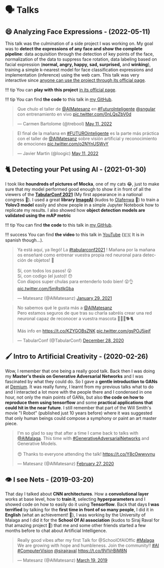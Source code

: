 # 🗣️ Talks

## 😄 Analyzing Face Expressions - (2022-05-11)

This talk was the culmination of a side project I was working on. My goal was to **detect the expressions of any face and show the complete pipeline**: data acquisition through the detection of key points of the face, normalization of the data to suppress face rotation, data labeling based on facial expression (**normal, angry, happy, sad, surprised,** and **winking**), training a simple k-nearest model for face classification expressions and implementation (inference) using the web cam. This talk was very interactive since [anyone can use the project through its official page](https://share.streamlit.io/matesanz/face-expression-recognition/main/app/main.py).

!!! tip
    You can **play with this project** [in its official page](https://share.streamlit.io/matesanz/face-expression-recognition/main/app/main.py).

!!! tip
    You can find **the code** to this talk in [my GitHub](https://github.com/Matesanz/face-expression-recognition).

<blockquote class="twitter-tweet"><p lang="es" dir="ltr">Que chulo el taller de <a href="https://twitter.com/AIMatesanz?ref_src=twsrc%5Etfw">@AIMatesanz</a> en <a href="https://twitter.com/hashtag/FuturoInteligente?src=hash&amp;ref_src=twsrc%5Etfw">#FuturoInteligente</a> <a href="https://twitter.com/sngular?ref_src=twsrc%5Etfw">@sngular</a> con entrenamiento en vivo <a href="https://t.co/0nLQsZbV0d">pic.twitter.com/0nLQsZbV0d</a></p>&mdash; Carmen Bartolome (@trebool) <a href="https://twitter.com/trebool/status/1524363595605286912?ref_src=twsrc%5Etfw">May 11, 2022</a></blockquote> <script async src="https://platform.twitter.com/widgets.js" charset="utf-8"></script>

<blockquote class="twitter-tweet"><p lang="es" dir="ltr">El final de la mañana en <a href="https://twitter.com/hashtag/FUTUROinteligente?src=hash&amp;ref_src=twsrc%5Etfw">#FUTUROinteligente</a> es la parte más práctica con el taller de <a href="https://twitter.com/AIMatesanz?ref_src=twsrc%5Etfw">@AIMatesanz</a> sobre visión artificial y reconocimiento de emociones <a href="https://t.co/o2NYnUSWvY">pic.twitter.com/o2NYnUSWvY</a></p>&mdash; Javier Martin (@loogic) <a href="https://twitter.com/loogic/status/1524363484498169863?ref_src=twsrc%5Etfw">May 11, 2022</a></blockquote> <script async src="https://platform.twitter.com/widgets.js" charset="utf-8"></script>

## 🐈 Detecting your Pet using AI - (2021-01-30)

I took like **houndreds of pictures of Mocka**, one of my cats 😂, just to make sure that my model performed good enough to show it in front of all the viewers of the **[TabularConf 2021](https://tabularconf.es/#about)** (My first appearance in a national congress 💪). I used a great **library [ImageAI](https://github.com/OlafenwaMoses/ImageAI)** (kudos to [Olafenwa](https://github.com/OlafenwaMoses) 🙏) to train a **Yolov3 model** easily and show people in a simple Jupyter Notebook how to replicate my results. I also showed how **object detection models are validated using the mAP metric**

!!! tip
    You can find **the code** to this talk in [my GitHub](https://github.com/Matesanz/pet-detector).

!!! success
    You can find **the video** to this talk in [YouTube](https://www.youtube.com/watch?v=Fr8t0SuHASA) (🇪🇸 It is in spanish though...).

<blockquote class="twitter-tweet">
  <p lang="es" dir="ltr">Ya está aquí, ya llegó! La 
    <a href="https://twitter.com/hashtag/tabularconf2021?src=hash&amp;ref_src=twsrc%5Etfw">#tabularconf2021</a>
    ! Mañana por la mañana os enseñaré como entrenar vuestra propia red neuronal para detección de objetos! 🎉
    <br><br>Sí, con todos los pasos! 😮<br>
    Sí, con codigo (el justo)! 😯<br>
    Con diapos super chulas para entenderlo todo bien! 😲👌
    <a href="https://t.co/5mRstlkGba">pic.twitter.com/5mRstlkGba</a>
  </p>&mdash; Matesanz (@AIMatesanz)
  <a href="https://twitter.com/AIMatesanz/status/1355254413393350659?ref_src=twsrc%5Etfw">January 29, 2021</a>
</blockquote>
<script async src="https://platform.twitter.com/widgets.js" charset="utf-8"></script>

<blockquote class="twitter-tweet">
  <p lang="es" dir="ltr">No sabemos qué le gusta más a <a href="https://twitter.com/AIMatesanz?ref_src=twsrc%5Etfw">@AIMatesanz</a>
  <br>Pero estamos seguros de que tras su charla sabréis crear una red neuronal capaz de reconocer a vuestra mascota 👨🏼‍💻🐕🐈<br>
  <br>Más info en <a href="https://t.co/KZYGOBsZNK">https://t.co/KZYGOBsZNK</a>
  <a href="https://t.co/gsPOJ5jejf">pic.twitter.com/gsPOJ5jejf</a>
  </p>&mdash; TabularConf (@TabularConf)
  <a href="https://twitter.com/TabularConf/status/1343602988850548740?ref_src=twsrc%5Etfw">December 28, 2020</a>
</blockquote>
<script async src="https://platform.twitter.com/widgets.js" charset="utf-8"></script>

## 🖌️ Intro to Artificial Creativity - (2020-02-26)

Wow, I remember that one being a really good talk. Back then I was doing my **Master's thesis on Generative Adversarial Networks** and I was fascinated by what they could do. So I gave a **gentle introduction to GANs** at [Demium](https://demium.com). It was really funny, I learnt from my previous talks what to do and I interacted a lot more with the people there and I condensed in one hour, not only the main points of GANs, but also **the code on how to reproduce them using tensorflow** and some **practical applications that could hit in the near future**. I still remember that part of the Will Smith's movie "I Robot" (published just 10 years before) where it was suggested that only human beings could compose a symphony or paint an art master piece.

<blockquote class="twitter-tweet">
  <p lang="en" dir="ltr">I&#39;m so glad to say that after a time I came back to talks with
    <a href="https://twitter.com/AIMalaga?ref_src=twsrc%5Etfw">@AIMalaga</a>.
    This time with
    <a href="https://twitter.com/hashtag/GenerativeAdversarialNetworks?src=hash&amp;ref_src=twsrc%5Etfw">#GenerativeAdversarialNetworks</a>
    and Generative Models. <br>
    <br>😍 Thanks to everyone attending the talk! <a href="https://t.co/Y8cOwwvvnu">https://t.co/Y8cOwwvvnu</a>
  </p>&mdash; Matesanz (@AIMatesanz) <a href="https://twitter.com/AIMatesanz/status/1233148439321612290?ref_src=twsrc%5Etfw">February 27, 2020</a>
</blockquote>
<script async src="https://platform.twitter.com/widgets.js" charset="utf-8"></script>

## 👁️ I see Nets - (2019-03-20)

That day I talked about **CNN architectures**. How a **convolutional layer** works at base level, how to **train it**, selecting **hyperparameters** and I showed code on how to easily do it using **Tensorflow**. Back that days **I was terrified** by talking for the **first time in front of so many people**, I did it in **English** (what an achievement! 💪), I was working by the University of Malaga and I did it for the **School Of AI association** (kudos to Siraj Raval for that amazing project 💙) that me and some other friends started a few months before to chat about Artificial Intelligence.

<blockquote class="twitter-tweet">
    <p lang="en" dir="ltr">Really good vibes after my first Talk for @SchoolOfAIOffic
        <a href="https://twitter.com/hashtag/Malaga?src=hash&amp;ref_src=twsrc%5Etfw"> #Malaga </a>
        We are growing with hope and humbleness. Join the community!!
        <a href="https://twitter.com/hashtag/AI?src=hash&amp;ref_src=twsrc%5Etfw"> #AI </a>
        <a href="https://twitter.com/hashtag/ComputerVision?src=hash&amp;ref_src=twsrc%5Etfw">#ComputerVision</a>
        <a href="https://twitter.com/sirajraval?ref_src=twsrc%5Etfw">@sirajraval</a>
        <a href="https://t.co/9VlVrBiM8N">https://t.co/9VlVrBiM8N</a>
    </p>&mdash; Matesanz (@AIMatesanz)
    <a href="https://twitter.com/AIMatesanz/status/1108145653836861442?ref_src=twsrc%5Etfw">March 19, 2019</a>
</blockquote>
<script async src="https://platform.twitter.com/widgets.js" charset="utf-8"></script>
